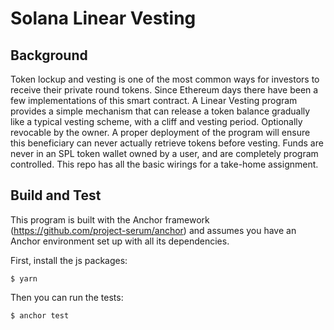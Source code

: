 # Solana Linear Vesting

## Background

Token lockup and vesting is one of the most common ways for investors to receive their private round tokens. Since Ethereum days there have been a few implementations of this smart contract. A Linear Vesting program provides a simple mechanism that can release a token balance gradually like a typical vesting scheme, with a cliff and vesting period. Optionally revocable by the owner. A proper deployment of the program will ensure this beneficiary can never actually retrieve tokens before vesting. Funds are never in an SPL token wallet owned by a user, and are completely program controlled.
This repo has all the basic wirings for a take-home assignment.

## Build and Test

This program is built with the Anchor framework (https://github.com/project-serum/anchor) and assumes you have an Anchor environment set up with all its dependencies.

First, install the js packages:

```
$ yarn
```

Then you can run the tests:

```
$ anchor test
```

